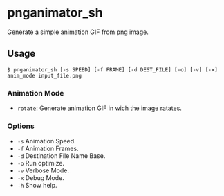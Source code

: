 pnganimator_sh
==============

Generate a simple animation GIF from png image.

## Usage
```
$ pnganimator_sh [-s SPEED] [-f FRAME] [-d DEST_FILE] [-o] [-v] [-x] anim_mode input_file.png
```

### Animation Mode
- ```rotate```: Generate animation GIF in wich the image ratates.

### Options
- ```-s``` Animation Speed.
- ```-f``` Animation Frames.
- ```-d``` Destination File Name Base.
- ```-o``` Run optimize.
- ```-v``` Verbose Mode.
- ```-x``` Debug Mode.
- ```-h``` Show help.
